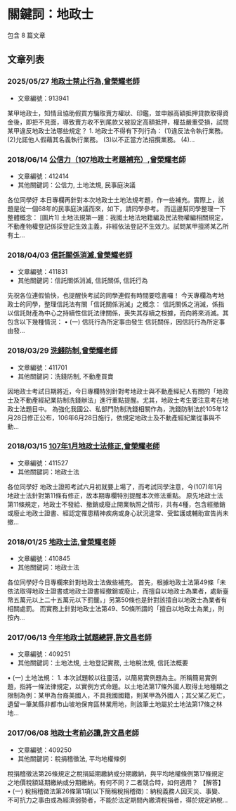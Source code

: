 # 關鍵詞：地政士

包含 8 篇文章

## 文章列表

### 2025/05/27 [地政士禁止行為,曾榮耀老師](../../articles/913941_%E5%9C%B0%E6%94%BF%E5%A3%AB%E7%A6%81%E6%AD%A2%E8%A1%8C%E7%82%BA%2C%E6%9B%BE%E6%A6%AE%E8%80%80%E8%80%81%E5%B8%AB.md)
- 文章編號：913941

某甲地政士，知情且協助假買方騙取賣方權狀、印鑑，並申辦高額抵押貸款取得資金後，即拒不見面，導致賣方收不到尾款又被設定高額抵押，權益嚴重受損，試問某甲違反地政士法哪些規定？ 1. 地政士不得有下列行為： (1)違反法令執行業務。 (2)允諾他人假藉其名義執行業務。 (3)以不正當方法招攬業務。 (4)...

### 2018/06/14 [公信力（107地政士考題補充）,曾榮耀老師](../../articles/412414_%E5%85%AC%E4%BF%A1%E5%8A%9B%EF%BC%88107%E5%9C%B0%E6%94%BF%E5%A3%AB%E8%80%83%E9%A1%8C%E8%A3%9C%E5%85%85%EF%BC%89%2C%E6%9B%BE%E6%A6%AE%E8%80%80%E8%80%81%E5%B8%AB.md)
- 文章編號：412414
- 其他關鍵詞：公信力, 土地法規, 民事庭決議

各位同學好 本日專欄再針對本次地政士土地法規考題，作一些補充。實際上，該題是從一個68年的民事庭決議而來，如下，請同學參考。 而這邊幫同學整理一下整體概念： [圖片1] 土地法規第一題：我國土地法地籍編及民法物權編相關規定，不動產物權登記係採登記生效主義，非經依法登記不生效力。試問某甲擅將某乙所有土...

### 2018/04/03 [信託關係消滅,曾榮耀老師](../../articles/411831_%E4%BF%A1%E8%A8%97%E9%97%9C%E4%BF%82%E6%B6%88%E6%BB%85%2C%E6%9B%BE%E6%A6%AE%E8%80%80%E8%80%81%E5%B8%AB.md)
- 文章編號：411831
- 其他關鍵詞：信託關係消滅, 信託關係, 信託行為

先祝各位連假愉快，也提醒快考試的同學連假有時間要唸書囉！ 今天專欄為考地政士的同學，整理信託法有關「信託關係消滅」之概念： 信託關係之消滅，係指以信託財產為中心之持續性信託法律關係，喪失其存續之根據，而向將來消滅。其包含以下幾種情況： • (一) 信託行為所定事由發生 信託關係，因信託行為所定事由發...

### 2018/03/29 [洗錢防制,曾榮耀老師](../../articles/411701_%E6%B4%97%E9%8C%A2%E9%98%B2%E5%88%B6%2C%E6%9B%BE%E6%A6%AE%E8%80%80%E8%80%81%E5%B8%AB.md)
- 文章編號：411701
- 其他關鍵詞：洗錢防制, 不動產買賣

因地政士考試日期將近，今日專欄特別針對考地政士與不動產經紀人有關的「地政士及不動產經紀業防制洗錢辦法」進行重點提醒。尤其，地政士考生要注意考在地政士法題目中。 為強化我國公、私部門防制洗錢相關作為，洗錢防制法於105年12月28日修正公布，106年6月28日施行，依規定地政士及不動產經紀業從事與不動...

### 2018/03/15 [107年1月地政士法修正,曾榮耀老師](../../articles/411527_107%E5%B9%B41%E6%9C%88%E5%9C%B0%E6%94%BF%E5%A3%AB%E6%B3%95%E4%BF%AE%E6%AD%A3%2C%E6%9B%BE%E6%A6%AE%E8%80%80%E8%80%81%E5%B8%AB.md)
- 文章編號：411527
- 其他關鍵詞：地政士法

各位同學好 地政士證照考試六月初就要上場了，而考試同學注意，今(107)年1月地政士法針對第11條有修正，故本期專欄特別提醒本次修法重點。 原先地政士法第11條規定，地政士不發給、撤銷或廢止開業執照之情形，共有4種，包含經撤銷或廢止地政士證書、經認定罹患精神疾病或身心狀況違常、受監護或輔助宣告尚未撤...

### 2018/01/25 [地政士法,曾榮耀老師](../../articles/410845_%E5%9C%B0%E6%94%BF%E5%A3%AB%E6%B3%95%2C%E6%9B%BE%E6%A6%AE%E8%80%80%E8%80%81%E5%B8%AB.md)
- 文章編號：410845
- 其他關鍵詞：地政士法

各位同學好今日專欄來針對地政士法做些補充。 首先，根據地政士法第49條「未依法取得地政士證書或地政士證書經撤銷或廢止，而擅自以地政士為業者，處新臺幣五萬元以上二十五萬元以下罰鍰。」另第50條也是針對該擅自以地政士為業者有相關處罰。 而實務上針對地政士法第49、50條所謂的「擅自以地政士為業」，則按內...

### 2017/06/13 [今年地政士試題總評,許文昌老師](../../articles/409251_%E4%BB%8A%E5%B9%B4%E5%9C%B0%E6%94%BF%E5%A3%AB%E8%A9%A6%E9%A1%8C%E7%B8%BD%E8%A9%95%2C%E8%A8%B1%E6%96%87%E6%98%8C%E8%80%81%E5%B8%AB.md)
- 文章編號：409251
- 其他關鍵詞：土地法規, 土地登記實務, 土地稅法規, 信託法概要

• (一) 土地法規： 1. 本次試題較以往靈活，以簡易實例題為主。所稱簡易實例題，指將一條法律規定，以實例方式命題。以土地法第17條外國人取得土地種類之限制為例：某甲為台裔美國人，不具我國國籍，則某甲為外國人；其父某乙死亡，遺留一筆某縣非都市山坡地保育區林業用地，則該筆土地屬於土地法第17條之林地...

### 2017/06/08 [地政士考前必讀,許文昌老師](../../articles/409250_%E5%9C%B0%E6%94%BF%E5%A3%AB%E8%80%83%E5%89%8D%E5%BF%85%E8%AE%80%2C%E8%A8%B1%E6%96%87%E6%98%8C%E8%80%81%E5%B8%AB.md)
- 文章編號：409250
- 其他關鍵詞：稅捐稽徵法, 平均地權條例

稅捐稽徵法第26條規定之稅捐延期繳納或分期繳納，與平均地權條例第17條規定之地價稅額延期繳納或分期繳納，有何不同？二者競合時，如何適用？ 【解答】 • (一) 稅捐稽徵法第26條第1項(以下簡稱稅捐稽徵)：納稅義務人因天災、事變、不可抗力之事由或為經濟弱勢者，不能於法定期間內繳清稅捐者，得於規定納稅...
